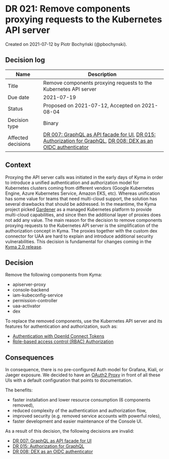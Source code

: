 # DR 021: Remove components proxying requests to the Kubernetes API server

Created on 2021-07-12 by Piotr Bochyński (@pbochynski).

## Decision log

| Name | Description |
|-----------------------|------------------------------------------------------------------------------------|
| Title | Remove components proxying requests to the Kubernetes API server |
| Due date | 2021-07-19 |
| Status | Proposed on 2021-07-12, Accepted on 2021-08-04|
| Decision type | Binary |
| Affected decisions | [DR 007: GraphQL as API facade for UI](https://github.com/kyma-project/community/blob/main/collaboration/sig-core/decisions/dr-007-GraphQL_as_API_facade_for_UI.md), [DR 015: Authorization for GraphQL](https://github.com/kyma-project/community/blob/main/collaboration/sig-core/decisions/dr-015-Authorization_for_GraphQL.md), [DR 008: DEX as an OIDC authenticator](https://github.com/kyma-project/community/blob/main/collaboration/sig-core/decisions/dr-008-Dex_as_an_OIDC_authenticator.md) |

## Context

Proxying the API server calls was initiated in the early days of Kyma in order to introduce a unified authentication and authorization model for Kubernetes clusters coming from different vendors (Google Kubernetes Engine, Azure Kubernetes Service, Amazon EKS, etc). Whereas unification has some value for teams that need multi-cloud support, the solution has several drawbacks that should be addressed. In the meantime, the Kyma project picked [Gardener](https://github.com/gardener) as a managed Kubernetes platform to provide multi-cloud capabilities, and since then the additional layer of proxies does not add any value. The main reason for the decision to remove components proxying requests to the Kubernetes API server is the simplification of the authorization concept in Kyma. The proxies together with the custom dex connector for UAA are hard to explain and introduce additional security vulnerabilities. This decision is fundamental for changes coming in the [Kyma 2.0 release](https://github.com/kyma-project/kyma/issues/11337).

## Decision

Remove the following components from Kyma:
- apiserver-proxy
- console-backend
- iam-kubeconfig-service
- permission-controller
- uaa-activator
- dex

To replace the removed components, use the Kubernetes API server and its features for authentication and authorization, such as:
- [Authentication with OpenId Connect Tokens](https://kubernetes.io/docs/reference/access-authn-authz/authentication/#openid-connect-tokens)
- [Role-based access control (RBAC) Authorization](https://kubernetes.io/docs/reference/access-authn-authz/rbac/)


## Consequences

In consequence, there is no pre-configured Auth model for Grafana, Kiali, or Jaeger exposure. We decided to have an [OAuth2 Proxy](https://github.com/oauth2-proxy/oauth2-proxy) in front of all these UIs with a default configuration that points to documentation. 

The benefits:
- faster installation and lower resource consumption (6 components removed),
- reduced complexity of the authentication and authorization flow,
- improved security (e.g. removed service accounts with powerful roles),
- faster development and easier maintenance of the Console UI.

As a result of this decision, the following decisions are invalid:
- [DR 007: GraphQL as API facade for UI](https://github.com/kyma-project/community/blob/main/collaboration/sig-core/decisions/dr-007-GraphQL_as_API_facade_for_UI.md)
- [DR 015: Authorization for GraphQL](https://github.com/kyma-project/community/blob/main/collaboration/sig-core/decisions/dr-015-Authorization_for_GraphQL.md)
- [DR 008: DEX as an OIDC authenticator](https://github.com/kyma-project/community/blob/main/collaboration/sig-core/decisions/dr-008-Dex_as_an_OIDC_authenticator.md)
